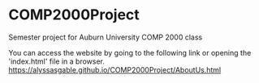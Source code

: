 # COMP2000Project
Semester project for Auburn University COMP 2000 class

You can access the website by going to the following link or opening the 'index.html' file in a browser.
https://alyssasgable.github.io/COMP2000Project/AboutUs.html
